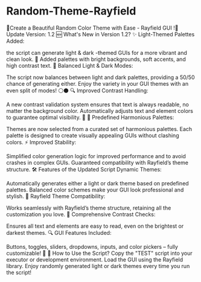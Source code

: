 # Random-Theme-Rayfield
🌈Create a Beautiful Random Color Theme with Ease - Rayfield GUI !🌈
Update Version: 1.2 
🆕 What's New in Version 1.2?
✨ Light-Themed Palettes Added:

the script can generate light & dark -themed GUIs for a more vibrant and clean look. 🌟
Added palettes with bright backgrounds, soft accents, and high contrast text.
🎨 Balanced Light & Dark Modes:

The script now balances between light and dark palettes, providing a 50/50 chance of generating either.
Enjoy the variety in your GUI themes with an even split of modes! ⚪⚫
🔍 Improved Contrast Handling:

A new contrast validation system ensures that text is always readable, no matter the background color.
Automatically adjusts text and element colors to guarantee optimal visibility. 👀
🌟 Predefined Harmonious Palettes:

Themes are now selected from a curated set of harmonious palettes.
Each palette is designed to create visually appealing GUIs without clashing colors.
⚡ Improved Stability:

Simplified color generation logic for improved performance and to avoid crashes in complex GUIs.
Guaranteed compatibility with Rayfield’s theme structure.
🛠️ Features of the Updated Script
Dynamic Themes:

Automatically generates either a light or dark theme based on predefined palettes.
Balanced color schemes make your GUI look professional and stylish. 🌈
Rayfield Theme Compatibility:

Works seamlessly with Rayfield’s theme structure, retaining all the customization you love. 🎨
Comprehensive Contrast Checks:

Ensures all text and elements are easy to read, even on the brightest or darkest themes. 🔍
GUI Features Included:

Buttons, toggles, sliders, dropdowns, inputs, and color pickers – fully customizable! 🔘
📜 How to Use the Script?
Copy the "TEST" script into your executor or development environment.
Load the GUI using the Rayfield library.
Enjoy randomly generated light or dark themes every time you run the script!
